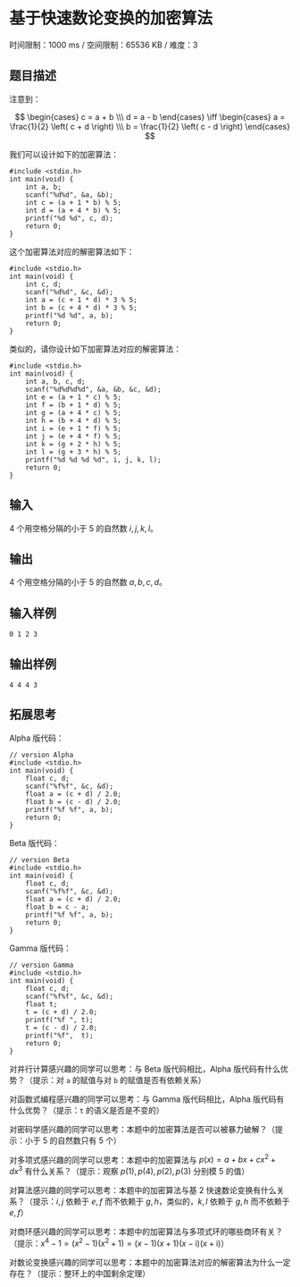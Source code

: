 # 基于快速数论变换的加密算法

时间限制：1000 ms / 空间限制：65536 KB / 难度：3

## 题目描述

注意到：

$$
\begin{cases}
    c = a + b \\\
    d = a - b
\end{cases}
\iff
\begin{cases}
    a = \frac{1}{2} \left( c + d \right) \\\
    b = \frac{1}{2} \left( c - d \right)
\end{cases}
$$

我们可以设计如下的加密算法：

    #include <stdio.h>
    int main(void) {
        int a, b;
        scanf("%d%d", &a, &b);
        int c = (a + 1 * b) % 5;
        int d = (a + 4 * b) % 5;
        printf("%d %d", c, d);
        return 0;
    }

这个加密算法对应的解密算法如下：

    #include <stdio.h>
    int main(void) {
        int c, d;
        scanf("%d%d", &c, &d);
        int a = (c + 1 * d) * 3 % 5;
        int b = (c + 4 * d) * 3 % 5;
        printf("%d %d", a, b);
        return 0;
    }

类似的，请你设计如下加密算法对应的解密算法：

    #include <stdio.h>
    int main(void) {
        int a, b, c, d;
        scanf("%d%d%d%d", &a, &b, &c, &d);
        int e = (a + 1 * c) % 5;
        int f = (b + 1 * d) % 5;
        int g = (a + 4 * c) % 5;
        int h = (b + 4 * d) % 5;
        int i = (e + 1 * f) % 5;
        int j = (e + 4 * f) % 5;
        int k = (g + 2 * h) % 5;
        int l = (g + 3 * h) % 5;
        printf("%d %d %d %d", i, j, k, l);
        return 0;
    }

## 输入

$4$ 个用空格分隔的小于 $5$ 的自然数 $i, j, k, l$。

## 输出

$4$ 个用空格分隔的小于 $5$ 的自然数 $a, b, c, d$。

## 输入样例

    0 1 2 3

## 输出样例

    4 4 4 3

## 拓展思考

Alpha 版代码：

    // version Alpha
    #include <stdio.h>
    int main(void) {
        float c, d;
        scanf("%f%f", &c, &d);
        float a = (c + d) / 2.0;
        float b = (c - d) / 2.0;
        printf("%f %f", a, b);
        return 0;
    }

Beta 版代码：

    // version Beta
    #include <stdio.h>
    int main(void) {
        float c, d;
        scanf("%f%f", &c, &d);
        float a = (c + d) / 2.0;
        float b = c - a;
        printf("%f %f", a, b);
        return 0;
    }

Gamma 版代码：

    // version Gamma
    #include <stdio.h>
    int main(void) {
        float c, d;
        scanf("%f%f", &c, &d);
        float t;
        t = (c + d) / 2.0;
        printf("%f ", t);
        t = (c - d) / 2.0;
        printf("%f",  t);
        return 0;
    }

对并行计算感兴趣的同学可以思考：与 Beta 版代码相比，Alpha 版代码有什么优势？（提示：对 `a` 的赋值与对 `b` 的赋值是否有依赖关系）

对函数式编程感兴趣的同学可以思考：与 Gamma 版代码相比，Alpha 版代码有什么优势？（提示：`t` 的语义是否是不变的）

对密码学感兴趣的同学可以思考：本题中的加密算法是否可以被暴力破解？（提示：小于 $5$ 的自然数只有 $5$ 个）

对多项式感兴趣的同学可以思考：本题中的加密算法与 $p \left( x \right) = a + b x + c x^{2} + d x^{3}$ 有什么关系？（提示：观察 $p \left( 1 \right), p \left( 4 \right), p \left( 2 \right), p \left( 3 \right)$ 分别模 $5$ 的值）

对算法感兴趣的同学可以思考：本题中的加密算法与基 2 快速数论变换有什么关系？（提示：$i, j$ 依赖于 $e, f$ 而不依赖于 $g, h$，类似的，$k, l$ 依赖于 $g, h$ 而不依赖于 $e, f$）

对商环感兴趣的同学可以思考：本题中的加密算法与多项式环的哪些商环有关？（提示：$x^{4} - 1 = \left( x^{2} - 1 \right) \left( x^{2} + 1 \right) = \left( x - 1 \right) \left( x + 1 \right) \left( x - \mathrm{i} \right) \left( x + \mathrm{i} \right)$）

对数论变换感兴趣的同学可以思考：本题中的加密算法对应的解密算法为什么一定存在？（提示：整环上的中国剩余定理）
